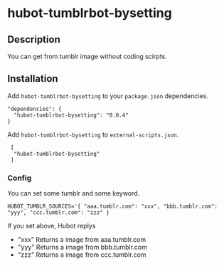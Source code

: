 hubot-tumblrbot-bysetting
================

Description
-----------

You can get from tumblr image without coding scirpts.


## Installation

Add `hubot-tumblrbot-bysetting` to your `package.json` dependencies.

```
"dependencies": {
  "hubot-tumblrbot-bysetting": "0.0.4"
}
```

Add `hubot-tumblrbot-bysetting` to `external-scripts.json`.

```
 [
  "hubot-tumblrbot-bysetting"
 ]
```

### Config

You can set some tumblr and some keyword.


```
HUBOT_TUMBLR_SOURCES='{ "aaa.tumblr.com": "xxx", "bbb.tumblr.com": "yyy", "ccc.tumblr.com": "zzz" }
```

If you set above, Hubot replys

- "xxx"  Returns a image from aaa.tumblr.com
- "yyy"  Returns a image from bbb.tumblr.com
- "zzz"  Returns a image from ccc.tumblr.com
